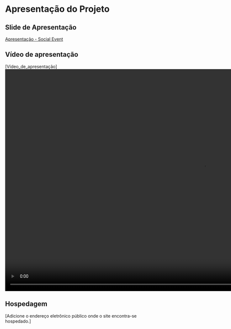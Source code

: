 # Apresentação do Projeto

## Slide de Apresentação

[Apresentação - Social Event](https://github.com/ICEI-PUC-Minas-PMV-ADS/pmv-ads-2023-2-e1-proj-web-t10-organizador-de-eventos/blob/main/codigo-fonte/pages/Apresentacao_pdf/Apresenta%C3%A7%C3%A3o%20-%20Projeto%201%20-%20Social%20Event.pdf)

## Vídeo de apresentação

[Vídeo_de_apresentação]
<video width="1280" height="720" controls>
  <source src="/codigo-fonte/pages/Apresentacao_mp4/Funcionalidades de software.mp4" type="video/mp4">
  <source src="movie.ogg" type="video/ogg">
</video>

## Hospedagem

[Adicione o endereço eletrônico público onde o site encontra-se hospedado.]

